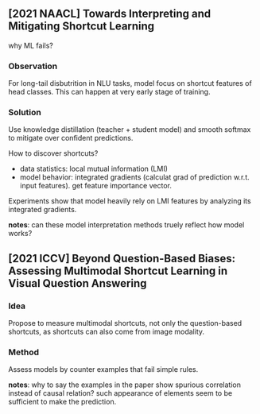 ## \[2021 NAACL\] Towards Interpreting and Mitigating Shortcut Learning

why ML fails?

### Observation
For long-tail disbutrition in NLU tasks, model focus on shortcut features of head classes. This can happen at very early stage of training.

### Solution
Use knowledge distillation (teacher + student model) and smooth softmax to mitigate over confident predictions.

How to discover shortcuts?
- data statistics: local mutual information (LMI)
- model behavior: integrated gradients (calculat grad of prediction w.r.t. input features). get feature importance vector.

Experiments show that model heavily rely on LMI features by analyzing its integrated gradients.

**notes**: can these model interpretation methods truely reflect how model works?

## \[2021 ICCV\] Beyond Question-Based Biases: Assessing Multimodal Shortcut Learning in Visual Question Answering

### Idea
Propose to measure multimodal shortcuts, not only the question-based shortcuts, as shortcuts can also come from image modality.

### Method
Assess models by counter examples that fail simple rules.

**notes**: why to say the examples in the paper show spurious correlation instead of causal relation? such appearance of elements seem to be sufficient to make the prediction.